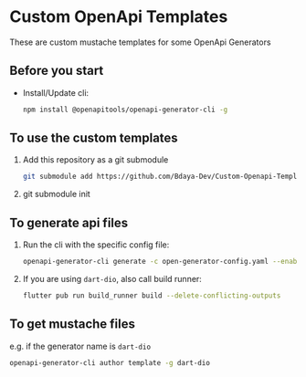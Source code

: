 # Custom OpenApi Templates

These are custom mustache templates for some OpenApi Generators

## Before you start

* Install/Update cli:

  ```bash
  npm install @openapitools/openapi-generator-cli -g
  ```

## To use the custom templates

1. Add this repository as a git submodule

   ```bash
   git submodule add https://github.com/Bdaya-Dev/Custom-Openapi-Templates.git _openapi-templates
   ```

1. git submodule init

## To generate api files

1. Run the cli with the specific config file:

   ```bash
   openapi-generator-cli generate -c open-generator-config.yaml --enable-post-process-file
   ```

2. If you are using `dart-dio`, also call build runner:

   ```bash
   flutter pub run build_runner build --delete-conflicting-outputs
   ```

## To get mustache files

e.g. if the generator name is `dart-dio`

```bash
openapi-generator-cli author template -g dart-dio
```
